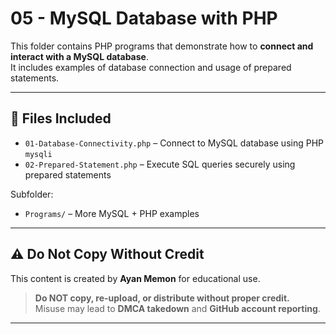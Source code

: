 # 05 - MySQL Database with PHP

This folder contains PHP programs that demonstrate how to **connect and interact with a MySQL database**.  
It includes examples of database connection and usage of prepared statements.

---

## 📂 Files Included

- `01-Database-Connectivity.php` – Connect to MySQL database using PHP `mysqli`  
- `02-Prepared-Statement.php` – Execute SQL queries securely using prepared statements  

Subfolder:
- `Programs/` – More MySQL + PHP examples

---

## ⚠️ Do Not Copy Without Credit

This content is created by **Ayan Memon** for educational use.

> **Do NOT copy, re-upload, or distribute without proper credit.**  
> Misuse may lead to **DMCA takedown** and **GitHub account reporting**.

---

